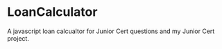# LoanCalculator
A javascript loan calcualtor for Junior Cert questions and my Junior Cert project.
